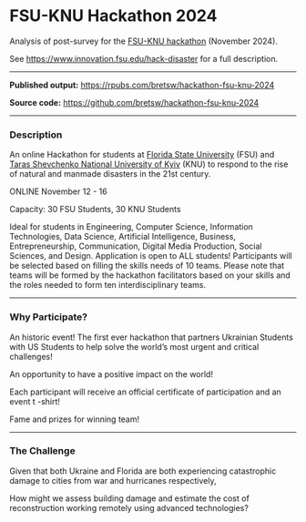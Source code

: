 # FSU-KNU Hackathon 2024

Analysis of post-survey for the [FSU-KNU hackathon](https://www.innovation.fsu.edu/hack-disaster) (November 2024).

See https://www.innovation.fsu.edu/hack-disaster for a full description.

---

**Published output:** https://rpubs.com/bretsw/hackathon-fsu-knu-2024

**Source code:** https://github.com/bretsw/hackathon-fsu-knu-2024

---

### Description

An online Hackathon for students at [Florida State University](https://www.fsu.edu/) (FSU) and [Taras Shevchenko National University of Kyiv](https://csc.knu.ua/) (KNU) to respond to the rise of natural and manmade disasters in the 21st century.

ONLINE November 12 - 16

Capacity: 30 FSU Students, 30 KNU Students

Ideal for students in Engineering, Computer Science, Information Technologies, Data Science, Artificial Intelligence, Business, Entrepreneurship, Communication, Digital Media Production, Social Sciences, and Design. Application is open to ALL students! Participants will be selected based on filling the skills needs of 10 teams.  Please note that teams will be formed by the hackathon facilitators based on your skills and the roles needed to form ten interdisciplinary teams.

---

### Why Participate? 

An historic event! The first ever hackathon that partners Ukrainian Students with US Students to help solve the world’s most urgent and critical challenges!

An opportunity to have a positive impact on the world!

Each participant will receive an official certificate of participation and an event t -shirt!

Fame and prizes for winning team!

---

### The Challenge

Given that both Ukraine and Florida are both experiencing catastrophic damage to cities from war and hurricanes respectively, 

How might we assess building damage and estimate the cost of reconstruction working remotely using advanced technologies?